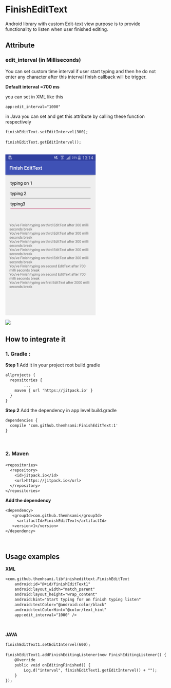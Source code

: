 # FinishEditText
Android library with custom Edit-text view purpose is to provide functionality to listen when user finished editing.





## Attribute
### edit_interval (in Milliseconds)
You can set custom time interval if user start typing and then he do not enter any character after this interval finish callback will be trigger.

**Default interval =700 ms**

you can set in XML like this
```
app:edit_interval="1000"
```
in Java you can set and get this attribute by calling these function respectively
```
finishEditText.setEditIntervel(300);

finishEditText.getEditIntervel();
```


<br>

<img src="https://raw.githubusercontent.com/themhsami/FinishEditText/master/screenshot/Screenshot.png" align="center" height="500"  alt="FinishEditText screenshot" >
<br>

[![](https://jitpack.io/v/themhsami/FinishEditText.svg)](https://jitpack.io/#themhsami/FinishEditText)


## How to integrate it
### 1. Gradle :
**Step 1**
Add it in your project root build.gradle
```
allprojects {
  repositories {
		...
    maven { url 'https://jitpack.io' }
  }
}
```

**Step 2**
Add the dependency in app level build.gradle
```
dependencies {
  compile 'com.github.themhsami:FinishEditText:1'
}
```
<br>

### 2. Maven
```
<repositories>
  <repository>
    <id>jitpack.io</id>
    <url>https://jitpack.io</url>
  </repository>
</repositories>
```
  **Add the dependency**
```
<dependency>
   <groupId>com.github.themhsami</groupId>
	 <artifactId>FinishEditText</artifactId>
   <version>1</version>
</dependency>
```
  <br>
  
  ## Usage examples
  **XML**
```
<com.github.themhsami.libfinishedittext.FinishEditText
    android:id="@+id/finishEditText1"
    android:layout_width="match_parent"
    android:layout_height="wrap_content"
    android:hint="Start typing for on finish typing listen"
    android:textColor="@android:color/black"
    android:textColorHint="@color/text_hint"
    app:edit_interval="1000" />
  ```
  
  <br>
  
  **JAVA**
```
finishEditText1.setEditIntervel(600);

finishEditText1.addFinishEditingListener(new FinishEditingListener() {
    @Override
    public void onEditingFinished() {
        Log.d("interval", finishEditText1.getEditIntervel() + "");
    }
});
```
